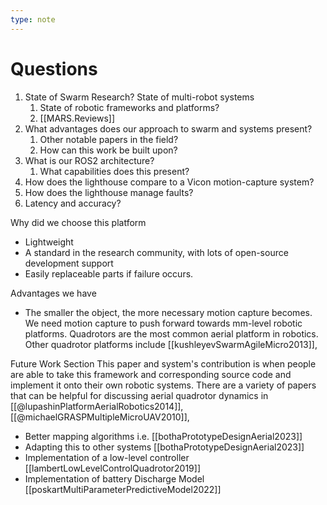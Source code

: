```yaml
---
type: note
---
```

# Questions
1. State of Swarm Research? State of multi-robot systems
	1. State of robotic frameworks and platforms?
	2. [[MARS.Reviews]]
3. What advantages does our approach to swarm and systems present?
	1. Other notable papers in the field?
	2. How can this work be built upon?
4. What is our ROS2 architecture?
	1. What capabilities does this present?
5. How does the lighthouse compare to a Vicon motion-capture system?
6. How does the lighthouse manage faults?
7. Latency and accuracy?


Why did we choose this platform
- Lightweight
- A standard in the research community, with lots of open-source development support
- Easily replaceable parts if failure occurs. 

Advantages we have
- The smaller the object, the more necessary motion capture becomes. We need motion capture to push forward towards mm-level robotic platforms. Quadrotors are the most common aerial platform in robotics. Other quadrotor platforms include [[kushleyevSwarmAgileMicro2013]], 

Future Work Section
This paper and system's contribution is when people are able to take this framework and corresponding source code and implement it onto their own robotic systems. There are a variety of papers that can be helpful for discussing aerial quadrotor dynamics in [[@lupashinPlatformAerialRobotics2014]], [[@michaelGRASPMultipleMicroUAV2010]], 

- Better mapping algorithms i.e. [[bothaPrototypeDesignAerial2023]]
- Adapting this to other systems [[bothaPrototypeDesignAerial2023]]
- Implementation of a low-level controller [[lambertLowLevelControlQuadrotor2019]]
- Implementation of battery Discharge Model [[poskartMultiParameterPredictiveModel2022]]